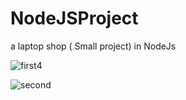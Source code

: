 # NodeJSProject
a laptop shop ( Small project)  in NodeJs 

![first](https://user-images.githubusercontent.com/7066601/56844439-fb153480-6864-11e9-9e96-e8184e34e872.PNG)4


![second](https://user-images.githubusercontent.com/7066601/56844446-1d0eb700-6865-11e9-8245-c3b707735149.PNG)


